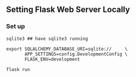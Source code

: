 ## Setting Flask Web Server Locally

### Set up
```
sqlite3 ## have sqlite3 running

export SQLALCHEMY_DATABASE_URI=sqlite://     \
       APP_SETTINGS=config.DevelopmentConfig \
       FLASK_ENV=development

flask run
```
